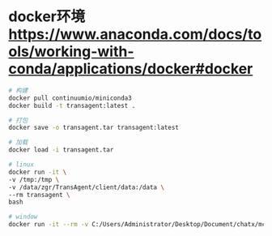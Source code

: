 # docker环境 https://www.anaconda.com/docs/tools/working-with-conda/applications/docker#docker
```bash
# 构建
docker pull continuumio/miniconda3
docker build -t transagent:latest .

# 打包
docker save -o transagent.tar transagent:latest

# 加载
docker load -i transagent.tar

# linux
docker run -it \
-v /tmp:/tmp \
-v /data/zgr/TransAgent/client/data:/data \
--rm transagent \
bash

# window
docker run -it --rm -v C:/Users/Administrator/Desktop/Document/chatx/mcp_client/tmp:/tmp -v C:/Users/Administrator/Desktop/Document/chatx/mcp_client/data:/data transagent findMotifsGenome.pl /tmp/genes.bed hg19 /tmp/motif_output -size 200 -mask
```